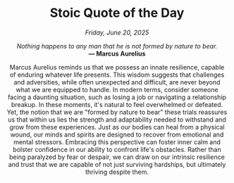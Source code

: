 <h1 align="center">Stoic Quote of the Day</h1>
<p align="center"><em><!--date-start-->Friday, June 20, 2025<!--date-end--></em></p>
<p align="center">
    <em><!--START_SECTION:quote-text-->
Nothing happens to any man that he is not formed by nature to bear.
<!--END_SECTION:quote-text--></em><br>
    <strong>— <!--START_SECTION:quote-author-->
Marcus Aurelius
<!--END_SECTION:quote-author--></strong>
</p>

<p align="center" style="max-width:600px;margin:0 auto;">
<!--START_SECTION:quote-interpretation-->
Marcus Aurelius reminds us that we possess an innate resilience, capable of enduring whatever life presents. This wisdom suggests that challenges and adversities, while often unexpected and difficult, are never beyond what we are equipped to handle. In modern terms, consider someone facing a daunting situation, such as losing a job or navigating a relationship breakup. In these moments, it's natural to feel overwhelmed or defeated. Yet, the notion that we are "formed by nature to bear" these trials reassures us that within us lies the strength and adaptability needed to withstand and grow from these experiences. Just as our bodies can heal from a physical wound, our minds and spirits are designed to recover from emotional and mental stressors. Embracing this perspective can foster inner calm and bolster confidence in our ability to confront life's obstacles. Rather than being paralyzed by fear or despair, we can draw on our intrinsic resilience and trust that we are capable of not just surviving hardships, but ultimately thriving despite them.
<!--END_SECTION:quote-interpretation-->
</p>

